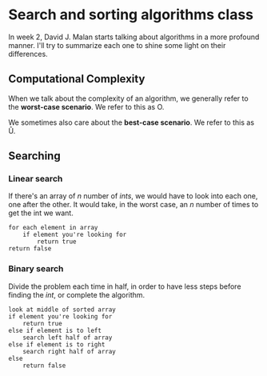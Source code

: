 # Search and sorting algorithms class
In week 2, David J. Malan starts talking about algorithms in a more profound manner. I'll try to summarize each one to shine some light on their differences. 

## Computational Complexity
When we talk about the complexity of an algorithm, we generally refer to the **worst-case scenario**.
We refer to this as O.

We sometimes also care about the **best-case scenario**.
We refer to this as Û.

## Searching 

### Linear search

If there's an array of _n_ number of _ints_, we would have to look into each one, one after the other.
It would take, in the worst case, an _n_ number of times to get the int we want.

```
for each element in array
    if element you're looking for
        return true
return false
```

### Binary search

Divide the problem each time in half, in order to have less steps before finding the _int_, or complete the algorithm.

```
look at middle of sorted array
if element you're looking for
    return true 
else if element is to left
    search left half of array
else if element is to right
    search right half of array
else
    return false
```
